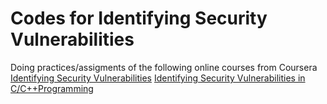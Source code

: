 # Codes for Identifying Security Vulnerabilities
Doing practices/assigments of the following online courses from Coursera
[Identifying Security Vulnerabilities](https://www.coursera.org/learn/identifying-security-vulnerabilities/home/welcome)
[Identifying Security Vulnerabilities in C/C++Programming](https://www.coursera.org/learn/identifying-security-vulnerabilities-c-programming/home/welcome)
